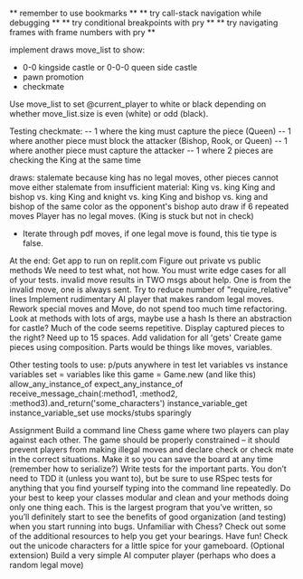 ** remember to use bookmarks **
** try call-stack navigation while debugging **
** try conditional breakpoints with pry **
** try navigating frames with frame numbers with pry **

implement draws
move_list to show: 
- 0-0 kingside castle or 0-0-0 queen side castle
- pawn promotion
- checkmate

Use move_list to set @current_player to white or black depending on whether
move_list.size is even (white) or odd (black).

Testing checkmate:
-- 1 where the king must capture the piece (Queen)
-- 1 where another piece must block the attacker (Bishop, Rook, or Queen)
-- 1 where another piece must capture the attacker
-- 1 where 2 pieces are checking the King at the same time

draws:
stalemate because king has no legal moves, other pieces cannot move either
stalemate from insufficient material:
  King vs. king
  King and bishop vs. king
  King and knight vs. king
  King and bishop vs. king and bishop of the same color as the opponent's bishop
auto draw if 6 repeated moves
Player has no legal moves. (King is stuck but not in check)
- Iterate through pdf moves, if one legal move is found, this tie type is false.

At the end:
Get app to run on replit.com
Figure out private vs public methods
We need to test what, not how.
You must write edge cases for all of your tests.
invalid move results in TWO msgs about help. One is from the invalid move, one is always sent.
Try to reduce number of "require_relative" lines
Implement rudimentary AI player that makes random legal moves.
Rework special moves and Move, do not spend too much time refactoring.
Look at methods with lots of args, maybe use a hash
Is there an abstraction for castle? Much of the code seems repetitive.
Display captured pieces to the right? Need up to 15 spaces.
Add validation for all 'gets'
Create game pieces using composition. Parts would be things like moves, variables.


Other testing tools to use:
p/puts anywhere in test
let variables vs instance variables
set = variables like this
game = Game.new (and like this)
allow_any_instance_of
expect_any_instance_of
receive_message_chain(:method1, :method2, :method3).and_return('some_characters')
instance_variable_get
instance_variable_set
use mocks/stubs sparingly

Assignment
Build a command line Chess game where two players can play against each other.
The game should be properly constrained – it should prevent players from making 
illegal moves and declare check or check mate in the correct situations.
Make it so you can save the board at any time (remember how to serialize?)
Write tests for the important parts. You don’t need to TDD it (unless you want to),
but be sure to use RSpec tests for anything that you find yourself typing into
the command line repeatedly.
Do your best to keep your classes modular and clean and your methods doing only one
thing each.
This is the largest program that you’ve written, so you’ll definitely start to see
the benefits of good organization (and testing) when you start running into bugs.
Unfamiliar with Chess? Check out some of the additional resources to help you get
your bearings.
Have fun! Check out the unicode characters for a little spice for your gameboard.
(Optional extension) Build a very simple AI computer player (perhaps who does a
random legal move)